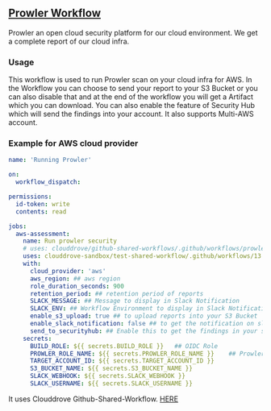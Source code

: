 ## [Prowler Workflow](https://github.com/clouddrove/github-shared-workflows/blob/master/.github/workflows/14.prowlerAWS.yml)
Prowler an open cloud security platform for our cloud environment. We get a complete report of our cloud infra.

### Usage
This workflow is used to run Prowler scan on your cloud infra for AWS. In the Workflow you can choose to send your report to your S3 Bucket or you can also disable that and at the end of the workflow you will get a Artifact which you can download. You can also enable the feature of Security Hub which will send the findings into your account. It also supports Multi-AWS account.

### Example for AWS cloud provider

```yaml
name: 'Running Prowler'

on:
  workflow_dispatch:

permissions:
  id-token: write
  contents: read

jobs:
  aws-assessment:
    name: Run prowler security
    # uses: clouddrove/github-shared-workflows/.github/workflows/prowler.yml@master
    uses: clouddrove-sandbox/test-shared-workflow/.github/workflows/13.prowler.yml@master
    with:
      cloud_provider: 'aws'
      aws_region: ## aws region
      role_duration_seconds: 900
      retention_period: ## retention period of reports
      SLACK_MESSAGE: ## Message to display in Slack Notification
      SLACK_ENV: ## Workflow Environment to display in Slack Notification
      enable_s3_upload: true ## to upload reports into your S3 Bucket
      enable_slack_notification: false ## to get the notification on slack for successfull running the workflow 
      send_to_securityhub: ## Enable this to get the findings in your security hub
    secrets:
      BUILD_ROLE: ${{ secrets.BUILD_ROLE }}   ## OIDC Role
      PROWLER_ROLE_NAME: ${{ secrets.PROWLER_ROLE_NAME }}    ## Prowler Role
      TARGET_ACCOUNT_ID: ${{ secrets.TARGET_ACCOUNT_ID }}
      S3_BUCKET_NAME: ${{ secrets.S3_BUCKET_NAME }}
      SLACK_WEBHOOK: ${{ secrets.SLACK_WEBHOOK }}
      SLACK_USERNAME: ${{ secrets.SLACK_USERNAME }}
```

It uses Clouddrove Github-Shared-Workflow. [HERE](https://github.com/clouddrove/github-shared-workflows/blob/master/.github/workflows/14.prowlerAWS.yml)